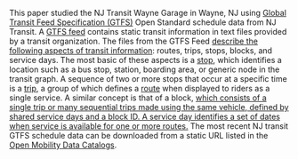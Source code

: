 This paper studied the NJ Transit Wayne Garage in Wayne, NJ using [Global Transit Feed Specification (GTFS)](https://gtfs.org) Open Standard schedule data from NJ Transit. A [GTFS feed](https://gtfs.org/schedule/) contains static transit information in text files provided by a transit organization. The files from the GTFS Feed [describe the following aspects of transit information](https://gtfs.org/schedule/): routes, trips, stops, blocks, and service days. The most basic of these aspects is a [stop](https://gtfs.org/schedule/reference/#stop_timestxt), which identifies a location such as a bus stop, station, boarding area, or generic node in the transit graph. A sequence of two or more stops that occur at a specific time is a [trip](https://openmobilitydata.org/p/nj-transit/409/latest/file/trips.txt), a group of which defines a [route](https://openmobilitydata.org/p/nj-transit/409/latest/file/routes.txt) when displayed to riders as a single service. A similar concept is that of a block, [which consists of a single trip or many sequential trips made using the same vehicle, defined by shared service days and a block ID. A service day identifies a set of dates when service is available for one or more routes.](https://gtfs.org/schedule/reference/#stop_timestxt) The most recent NJ transit GTFS schedule data can be downloaded from a static URL listed in the [Open Mobility Data Catalogs](https://github.com/MobilityData/mobility-database-catalogs).
